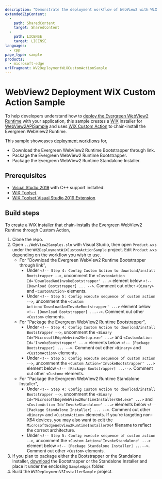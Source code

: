 ```yaml
---
description: "Demonstrate the deployment workflow of WebView2 with WiX Custom Action."
extendedZipContent:
  -
    path: SharedContent
    target: SharedContent
  -
    path: LICENSE
    target: LICENSE
languages:
  - cpp
page_type: sample
products:
  - microsoft-edge
urlFragment: WV2DeploymentWiXCustomActionSample
---
```

# WebView2 Deployment WiX Custom Action Sample

To help developers understand how to [deploy the Evergreen WebView2 Runtime](https://docs.microsoft.com/microsoft-edge/webview2/concepts/distribution#deploying-the-evergreen-webview2-runtime) with your application, this sample creates a [WiX](https://wixtoolset.org/) installer for [WebView2APISample](../WebView2APISample/README.md) and uses [WiX Custom Action](https://wixtoolset.org/documentation/manual/v3/wixdev/extensions/authoring_custom_actions.html) to chain-install the Evergreen WebView2 Runtime.

This sample showcases [deployment workflows](https://docs.microsoft.com/microsoft-edge/webview2/concepts/distribution#deploying-the-evergreen-webview2-runtime) for,

* Download the Evergreen WebView2 Runtime Bootstrapper through link.
* Package the Evergreen WebView2 Runtime Bootstrapper.
* Package the Evergreen WebView2 Runtime Standalone Installer.

## Prerequisites

* [Visual Studio 2019](https://visualstudio.microsoft.com/vs/) with C++ support installed.
* [WiX Toolset](https://wixtoolset.org/).
* [WiX Toolset Visual Studio 2019 Extension](https://marketplace.visualstudio.com/items?itemName=WixToolset.WixToolsetVisualStudio2019Extension).

## Build steps

To create a WiX installer that chain-installs the Evergreen WebView2 Runtime through Custom Action,

1. Clone the repo.
1. Open `../WebView2Samples.sln` with Visual Studio, then open `Product.wxs` under the `WV2DeploymentWiXCustomActionSample` project. Edit `Product.wxs` depending on the workflow you wish to use.
    * For "Download the Evergreen WebView2 Runtime Bootstrapper through link",
        * Under `<!-- Step 4: Config Custom Action to download/install Bootstrapper -->`, uncomment the `<CustomAction Id='DownloadAndInvokeBootstrapper' ...>` element below `<!-- [Download Bootstrapper] ... -->`. Comment out other `<Binary>` and `<CustomAction>` elements.
        * Under `<!-- Step 5: Config execute sequence of custom action -->`, uncomment the `<Custom Action='DownloadAndInvokeBootstrapper' ...>` element below `<!-- [Download Bootstrapper] ...-->`. Comment out other `<Custom>` elements.
    * For "Package the Evergreen WebView2 Runtime Bootstrapper",
        * Under `<!-- Step 4: Config Custom Action to download/install Bootstrapper -->`, uncomment the `<Binary Id="MicrosoftEdgeWebview2Setup.exe" ...>` and `<CustomAction Id='InvokeBootstrapper' ...>` elements below `<!-- [Package Bootstrapper] ... -->`. Comment out other `<Binary>` and `<CustomAction>` elements.
        * Under `<!-- Step 5: Config execute sequence of custom action -->`, uncomment the `<Custom Action='InvokeBootstrapper' ...>` element below `<!-- [Package Bootstrapper] ...-->`. Comment out other `<Custom>` elements.
    * For "Package the Evergreen WebView2 Runtime Standalone Installer",
        * Under `<!-- Step 4: Config Custom Action to download/install Bootstrapper -->`, uncomment the `<Binary Id="MicrosoftEdgeWebView2RuntimeInstallerX64.exe" ...>` and `<CustomAction Id='InvokeStandalone' ...>` elements below `<!-- [Package Standalone Installer] ... -->`. Comment out other `<Binary>` and `<CustomAction>` elements. If you're targeting non-X64 devices, you may also want to edit the `MicrosoftEdgeWebView2RuntimeInstallerX64` filename to reflect the correct architecture.
        * Under `<!-- Step 5: Config execute sequence of custom action -->`, uncomment the `<Custom Action='InvokeStandalone' ...>` element below `<!-- [Package Standalone Installer] ...-->`. Comment out other `<Custom>` elements.
1. If you plan to package either the Bootstrapper or the Standalone Installer, [download](https://developer.microsoft.com/microsoft-edge/webview2/) the Bootstrapper or the Standalone Installer and place it under the enclosing `SampleApps` folder.
1. Build the `WV2DeploymentVSInstallerSample` project.
